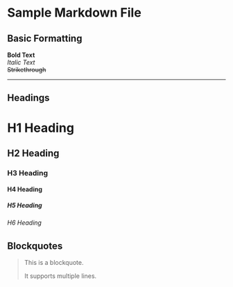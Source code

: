 # Sample Markdown File

## Basic Formatting

**Bold Text**  
*Italic Text*  
~~Strikethrough~~  

---

## Headings

# H1 Heading
## H2 Heading
### H3 Heading
#### H4 Heading
##### H5 Heading
###### H6 Heading

## Blockquotes

> This is a blockquote.
>
> It supports multiple lines.